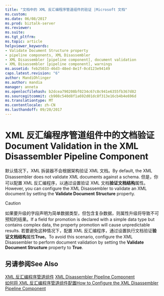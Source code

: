 ```yaml
---
title: "文档中的 XML 反汇编程序管道组件的验证 |Microsoft 文档"
ms.custom: 
ms.date: 06/08/2017
ms.prod: biztalk-server
ms.reviewer: 
ms.suite: 
ms.tgt_pltfrm: 
ms.topic: article
helpviewer_keywords:
- Validate Document Structure property
- pipeline components, XML Disassembler
- XML Disassembler [pipeline component], document validation
- XML Disassembler [pipeline component], warnings
ms.assetid: feb25033-46d3-48ed-8e1f-0cd123e94149
caps.latest.revision: "6"
author: MandiOhlinger
ms.author: mandia
manager: anneta
ms.openlocfilehash: b2dcea790208bf0234c67c8c941e6355fb367d82
ms.sourcegitcommit: cb908c540d8f1a692d01dc8f313e16cb4b4e696d
ms.translationtype: MT
ms.contentlocale: zh-CN
ms.lasthandoff: 09/20/2017
---
```

# <a name="document-validation-in-the-xml-disassembler-pipeline-component"></a><span data-ttu-id="313b7-102">XML 反汇编程序管道组件中的文档验证</span><span class="sxs-lookup"><span data-stu-id="313b7-102">Document Validation in the XML Disassembler Pipeline Component</span></span>
<span data-ttu-id="313b7-103">默认情况下，XML 拆装器不会根据架构验证 XML 文档。</span><span class="sxs-lookup"><span data-stu-id="313b7-103">By default, the XML Disassembler does not validate XML documents against a schema.</span></span> <span data-ttu-id="313b7-104">但是，你可以配置 XML 反汇编程序，以通过设置验证 XML 文档**验证文档结构**属性。</span><span class="sxs-lookup"><span data-stu-id="313b7-104">However, you can configure the XML Disassembler to validate an XML document by setting the **Validate Document Structure** property.</span></span>  
  
> [!CAUTION]
>  <span data-ttu-id="313b7-105">如果要升级的字段声明为简单数据类型，但包含复杂数据，则属性升级将导致不可预知的结果。</span><span class="sxs-lookup"><span data-stu-id="313b7-105">If a field for promotion is declared with a simple data type but contains complex data, the property promotion will cause unpredictable results.</span></span> <span data-ttu-id="313b7-106">若要避免这种情况下，配置 XML 反汇编程序，通过设置执行文档验证**验证文档结构**属性**True**。</span><span class="sxs-lookup"><span data-stu-id="313b7-106">To avoid this scenario, configure the XML Disassembler to perform document validation by setting the **Validate Document Structure** property to **True**.</span></span>  
  
## <a name="see-also"></a><span data-ttu-id="313b7-107">另请参阅</span><span class="sxs-lookup"><span data-stu-id="313b7-107">See Also</span></span>  
 <span data-ttu-id="313b7-108">[XML 反汇编程序管道组件](../core/xml-disassembler-pipeline-component.md) </span><span class="sxs-lookup"><span data-stu-id="313b7-108">[XML Disassembler Pipeline Component](../core/xml-disassembler-pipeline-component.md) </span></span>  
 [<span data-ttu-id="313b7-109">如何将 XML 反汇编程序管道组件配置</span><span class="sxs-lookup"><span data-stu-id="313b7-109">How to Configure the XML Disassembler Pipeline Component</span></span>](../core/how-to-configure-the-xml-disassembler-pipeline-component.md)